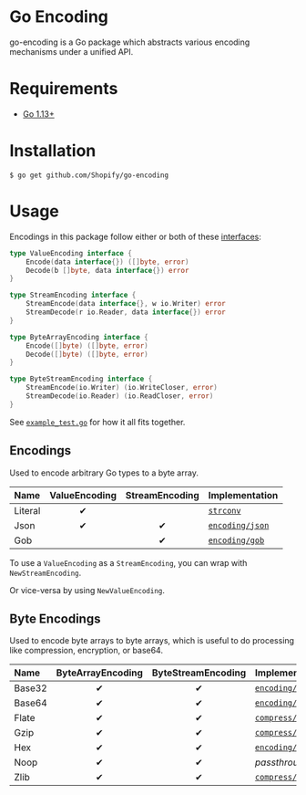 # Go Encoding

go-encoding is a Go package which abstracts various encoding mechanisms under a unified API.

# Requirements

- [Go 1.13+](http://golang.org/dl/)

# Installation

```console
$ go get github.com/Shopify/go-encoding
```

# Usage

Encodings in this package follow either or both of these [interfaces](encoding.go):

```go
type ValueEncoding interface {
    Encode(data interface{}) ([]byte, error)
    Decode(b []byte, data interface{}) error
}

type StreamEncoding interface {
    StreamEncode(data interface{}, w io.Writer) error
    StreamDecode(r io.Reader, data interface{}) error
}

type ByteArrayEncoding interface {
    Encode([]byte) ([]byte, error)
    Decode([]byte) ([]byte, error)
}

type ByteStreamEncoding interface {
    StreamEncode(io.Writer) (io.WriteCloser, error)
    StreamDecode(io.Reader) (io.ReadCloser, error)
}
```

See [`example_test.go`](example_test.go) for how it all fits together.

## Encodings

Used to encode arbitrary Go types to a byte array.

|   Name  | ValueEncoding | StreamEncoding |                      Implementation                      |
|:--------|:-------------:|:--------------:|:---------------------------------------------------------|
| Literal |       ✔       |                | [`strconv`](https://golang.org/pkg/strconv/)             |
| Json    |       ✔       |        ✔       | [`encoding/json`](https://golang.org/pkg/encoding/json/) |
| Gob     |               |        ✔       | [`encoding/gob`](https://golang.org/pkg/encoding/gob/)   |

To use a `ValueEncoding` as a `StreamEncoding`, you can wrap with `NewStreamEncoding`.

Or vice-versa by using `NewValueEncoding`.

## Byte Encodings

Used to encode byte arrays to byte arrays, which is useful to do processing like compression, encryption, or base64.

|   Name  | ByteArrayEncoding | ByteStreamEncoding |                        Implementation                        |
|:--------|:-----------------:|:------------------:|:-------------------------------------------------------------|
| Base32  |         ✔         |          ✔         | [`encoding/base32`](https://golang.org/pkg/encoding/base32/) |
| Base64  |         ✔         |          ✔         | [`encoding/base64`](https://golang.org/pkg/encoding/base64/) |
| Flate   |         ✔         |          ✔         | [`compress/flate`](https://golang.org/pkg/compress/flate/)   |
| Gzip    |         ✔         |          ✔         | [`compress/gzip`](https://golang.org/pkg/compress/gzip/)     |
| Hex     |         ✔         |          ✔         | [`encoding/hex`](https://golang.org/pkg/encoding/hex/)       |
| Noop    |         ✔         |          ✔         | _passthrough_                                                |
| Zlib    |         ✔         |          ✔         | [`compress/zlib`](https://golang.org/pkg/compress/zlib/)     |
